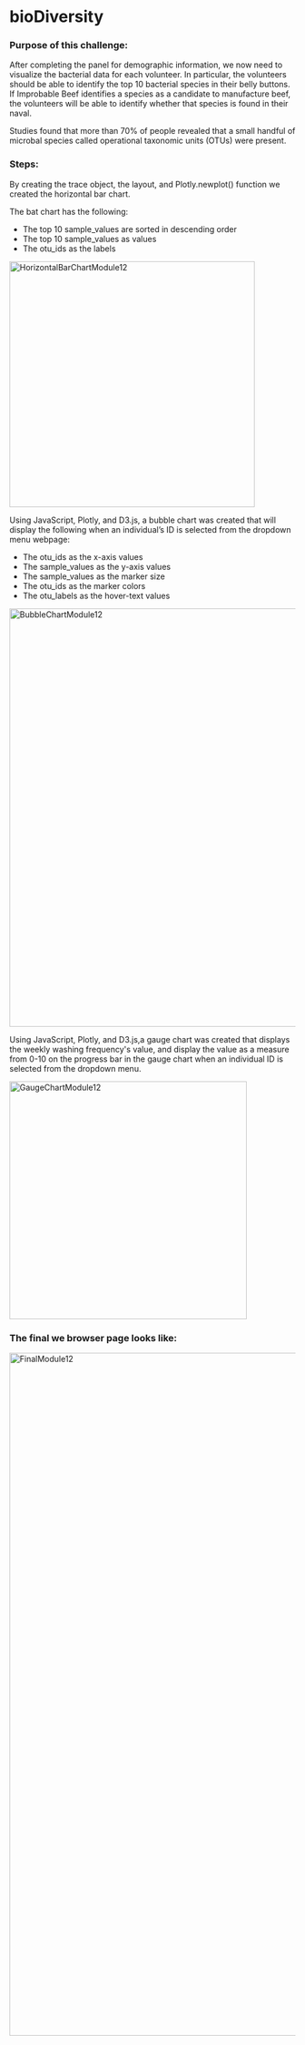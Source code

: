 # bioDiversity

### Purpose of this challenge:
After completing the panel for demographic information, we now need to visualize the bacterial data for each volunteer. In particular, the volunteers should be able to identify the top 10 bacterial species in their belly buttons. If Improbable Beef identifies a species as a candidate to manufacture beef, the volunteers will be able to identify whether that species is found in their naval.

Studies found that more than 70% of people revealed that a small handful of microbal species called operational taxonomic units (OTUs) were present.

### Steps:
By creating the trace object, the layout, and Plotly.newplot() function we created the horizontal bar chart.

The bat chart has the following:

- The top 10 sample_values are sorted in descending order
- The top 10 sample_values as values
- The otu_ids as the labels

<img width="432" alt="HorizontalBarChartModule12" src="https://user-images.githubusercontent.com/83566868/126098988-8ef2fe4f-5596-43ae-a861-40c498ef9e02.png">

Using JavaScript, Plotly, and D3.js, a bubble chart was created that will display the following when an individual’s ID is selected from the dropdown menu webpage:

- The otu_ids as the x-axis values
- The sample_values as the y-axis values
- The sample_values as the marker size
- The otu_ids as the marker colors
- The otu_labels as the hover-text values

<img width="735" alt="BubbleChartModule12" src="https://user-images.githubusercontent.com/83566868/126099340-197bcb70-5a03-4de1-9e8c-8b520417deba.png">

Using JavaScript, Plotly, and D3.js,a gauge chart was created that displays the weekly washing frequency's value, and display the value as a measure from 0-10 on the progress bar in the gauge chart when an individual ID is selected from the dropdown menu.

<img width="418" alt="GaugeChartModule12" src="https://user-images.githubusercontent.com/83566868/126099500-ec60942c-c9b6-4115-b75f-749251ea5534.png">

### The final we browser page looks like:

<img width="1200" alt="FinalModule12" src="https://user-images.githubusercontent.com/83566868/126099649-32ca802f-cdcb-4b83-a634-88014d5b97f6.png">



